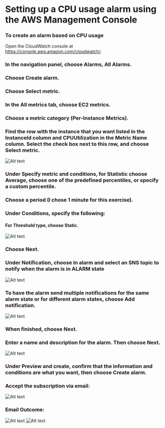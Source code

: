 # Setting up a CPU usage alarm using the AWS Management Console

### To create an alarm based on CPU usage
Open the CloudWatch console at https://console.aws.amazon.com/cloudwatch/.

### In the navigation panel, choose Alarms, All Alarms.

### Choose Create alarm.

### Choose Select metric.

### In the All metrics tab, choose EC2 metrics.

### Choose a metric category (Per-Instance Metrics).

### Find the row with the instance that you want listed in the InstanceId column and CPUUtilization in the Metric Name column. Select the check box next to this row, and choose Select metric.

![Alt text](<../readme-images/Create alarm/x.png>)

### Under Specify metric and conditions, for Statistic choose Average, choose one of the predefined percentiles, or specify a custom percentile.

### Choose a period (I chose 1 minute for this exercise).

### Under Conditions, specify the following:

#### For Threshold type, choose Static.

![Alt text](<../readme-images/Create alarm/xxx.png>)

### Choose Next.

### Under Notification, choose In alarm and select an SNS topic to notify when the alarm is in ALARM state

![Alt text](<../readme-images/Create alarm/xxxx.png>)

### To have the alarm send multiple notifications for the same alarm state or for different alarm states, choose Add notification.

![Alt text](<../readme-images/Create alarm/xxxxx.png>)

### When finished, choose Next.

### Enter a name and description for the alarm. Then choose Next.

![Alt text](<../readme-images/Create alarm/xxxxxx.png>)

### Under Preview and create, confirm that the information and conditions are what you want, then choose Create alarm.

### Accept the subscription via email:

![Alt text](<../readme-images/Create alarm/WhatsApp Image 2024-01-08 at 14.34.58 (1).jpeg>)

### Email Outcome:

![Alt text](<../readme-images/Create alarm/WhatsApp Image 2024-01-08 at 14.34.58.jpeg>)
![Alt text](<../readme-images/Create alarm/WhatsApp Image 2024-01-08 at 14.34.59.jpeg>)




